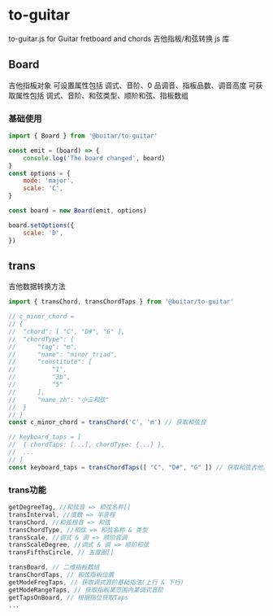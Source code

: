 # to-guitar

to-guitar.js for Guitar fretboard and chords
吉他指板/和弦转换 js 库

## Board

吉他指板对象
可设置属性包括 调式、音阶、0 品调音、指板品数、调音高度
可获取属性包括 调式、音阶、和弦类型、顺阶和弦、指板数组

### 基础使用

```js
import { Board } from '@buitar/to-guitar'

const emit = (board) => {
	console.log('The board changed', board)
}
const options = {
	mode: 'major',
	scale: 'C',
}

const board = new Board(emit, options)

board.setOptions({
	scale: 'D',
})
```

## trans

吉他数据转换方法

```js
import { transChord, transChordTaps } from '@buitar/to-guitar'

// c_minor_chord = 
// {
// 	"chord": [ "C", "D#", "G" ],
// 	"chordType": {
// 		"tag": "m",
// 		"name": "minor triad",
// 		"constitute": [
// 			"1",
// 			"3b",
// 			"5"
// 		],
// 		"name_zh": "小三和弦"
// 	}
// }
const c_minor_chord = transChord('C', 'm') // 获取和弦音

// keyboard_taps = [
// 	{ chordTaps: [...], chordType: {...} },
// 	...
// ]
const keyboard_taps = transChordTaps([ "C", "D#", "G" ]) // 获取和弦吉他指法
```

### trans功能

```js
getDegreeTag, //和弦音 => 和弦名称[]
transInterval, //度数 => 半音程
transChord, //和弦根音 => 和弦
transChordType, //和弦 => 和弦名称 & 类型
transScale, //调式 & 调 => 顺阶音调
transScaleDegree, //调式 & 调 => 顺阶和弦
transFifthsCircle, // 五度圈[]

transBoard, // 二维指板数组
transChordTaps, // 和弦指板位置
getModeFregTaps, // 获取调式音阶基础指法(上行 & 下行)
getModeRangeTaps, // 获取指板某范围内某调式音阶
getTapsOnBoard, // 根据指位获取Taps
...
```
